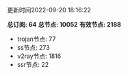 更新时间2022-09-20 18:16:22

**总订阅: 64**
**总节点: 10052**
**有效节点: 2188**
- trojan节点: 77
- ss节点: 273
- v2ray节点: 1816
- ssr节点: 22

